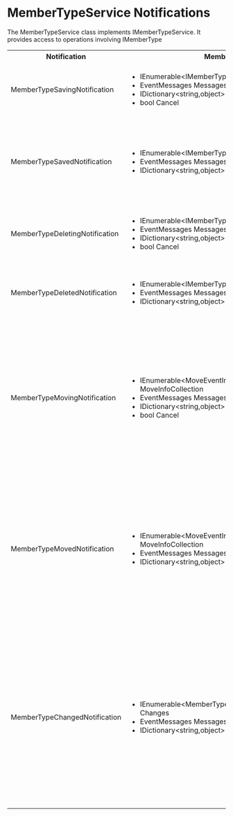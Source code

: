 # MemberTypeService Notifications

The MemberTypeService class implements IMemberTypeService. It provides access to operations involving IMemberType

<table>
  <tr>
    <th>Notification</th>
    <th>Members</th>
    <th>Description</th>
  </tr>

  <tr>
    <td>MemberTypeSavingNotification</td>
    <td>
      <ul>
        <li>IEnumerable&ltIMemberType&gt SavedEntities</li>
        <li>EventMessages Messages</li>
        <li>IDictionary&ltstring,object&gt State</li>
        <li>bool Cancel</li>
      </ul>
    </td>
    <td>
    Published when MemberTypeService.Save is called in the API.<br/>
    SavedEntities: Gets the collection of IMemberType objects being saved.
    </td>
  </tr>

  <tr>
    <td>MemberTypeSavedNotification</td>
    <td>
      <ul>
        <li>IEnumerable&ltIMemberType&gt SavedEntities</li>
        <li>EventMessages Messages</li>
        <li>IDictionary&ltstring,object&gt State</li>
      </ul>
    </td>
    <td>
    Published when MemberTypeService.Save is called in the API, after the entities has been saved.<br/>
    NOTE: <em><a href="determining-new-entity.md">See here on how to determine if the entity is brand new</a></em><br/>
    SavedEntities: Gets the collection of saved IMemberType objects.
    </td>
  </tr>

  <tr>
    <td>MemberTypeDeletingNotification</td>
    <td>
      <ul>
        <li>IEnumerable&ltIMemberType&gt DeletedEntities</li>
        <li>EventMessages Messages</li>
        <li>IDictionary&ltstring,object&gt State</li>
        <li>bool Cancel</li>
      </ul>
    </td>
    <td>
      Published when MemberTypeService.Delete is called in the API.<br/>
      DeletedEntities: Gets the collection of IMemberType objects being deleted.
    </td>
  </tr>

  <tr>
    <td>MemberTypeDeletedNotification</td>
    <td>
      <ul>
        <li>IEnumerable&ltIMemberType&gt DeletedEntities</li>
        <li>EventMessages Messages</li>
        <li>IDictionary&ltstring,object&gt State</li>
      </ul>
    </td>
    <td>
      Published when MemberTypeService.Delete is called in the API, after the entities has been deleted.<br/>
      DeletedEntities: Gets the collection of deleted IMemberType objects.
    </td>
  </tr>

  <tr>
    <td>MemberTypeMovingNotification</td>
    <td>
      <ul>
        <li>IEnumerable&ltMoveEventInfo&ltIMemberType&gt&gt MoveInfoCollection</li>
        <li>EventMessages Messages</li>
        <li>IDictionary&ltstring,object&gt State</li>
        <li>bool Cancel</li>
      </ul>
    </td>
    <td>
    Published when MemberTypeService.Move is called in the API<br/>
    MoveInfoCollection will for each moving entity provide:
      <ol>
        <li>Entity: Gets the IMemberType object being moved</li>
        <li>OriginalPath: The original path the entity is moved from</li>
        <li>NewParentId: Gets the Id of the parent the entity will have after it has been moved</li>
      </ol>
    </td>
  </tr>

  <tr>
    <td>MemberTypeMovedNotification</td>
    <td>
      <ul>
        <li>IEnumerable&ltMoveEventInfo&ltIMemberType&gt&gt MoveInfoCollection</li>
        <li>EventMessages Messages</li>
        <li>IDictionary&ltstring,object&gt State</li>
      </ul>
    </td>
    <td>
    Published when MemberTypeService.Move is called in the API, after the entities has been moved.<br/>
    MoveInfoCollection will for each moving entity provide:
      <ol>
        <li>Entity: Gets the IMemberType object being moved</li>
        <li>OriginalPath: The original path the entity is moved from</li>
        <li>NewParentId: Gets the Id of the parent the entity will have after it has been moved</li>
      </ol>
    </td>
  </tr>

  <tr>
    <td>MemberTypeChangedNotification</td>
    <td>
      <ul>
        <li>IEnumerable&ltMemberTypeChange&ltIMemberType&gt&gt Changes</li>
        <li>EventMessages Messages</li>
        <li>IDictionary&ltstring,object&gt State</li>
      </ul>
    </td>
    <td>
    Published when a MemberType is saved or deleted, after the transaction has completed. This is mainly used for caching purposes, and generally not recommended, use Saved and Deleted notifications instead.<br/>
    Changes will for each item affected by the change prove:
    <ol>
      <li>Item: The IMemberType affected by the change.</li>
      <li>ChangeTypes: The type of change: Create, Remove, RefreshMain, etc.</li>
    </ol>
    </td>
  </tr>
</table>
